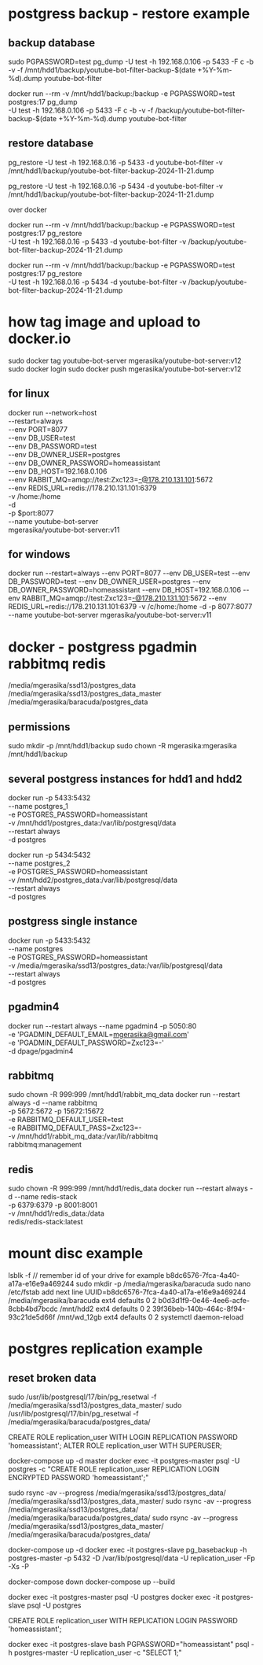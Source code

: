 # postgress backup - restore example
## backup database
sudo PGPASSWORD=test pg_dump -U test -h 192.168.0.106 -p 5433 -F c -b -v -f /mnt/hdd1/backup/youtube-bot-filter-backup-$(date +\%Y-\%m-\%d).dump youtube-bot-filter


docker run --rm -v /mnt/hdd1/backup:/backup -e PGPASSWORD=test postgres:17 pg_dump \
  -U test -h 192.168.0.106 -p 5433 -F c -b -v -f /backup/youtube-bot-filter-backup-$(date +%Y-%m-%d).dump youtube-bot-filter


## restore database
pg_restore -U test -h 192.168.0.16 -p 5433 -d youtube-bot-filter -v /mnt/hdd1/backup/youtube-bot-filter-backup-2024-11-21.dump 

pg_restore -U test -h 192.168.0.16 -p 5434 -d youtube-bot-filter -v /mnt/hdd1/backup/youtube-bot-filter-backup-2024-11-21.dump 

over docker

docker run --rm -v /mnt/hdd1/backup:/backup -e PGPASSWORD=test postgres:17 pg_restore \
  -U test -h 192.168.0.16 -p 5433 -d youtube-bot-filter -v /backup/youtube-bot-filter-backup-2024-11-21.dump


docker run --rm -v /mnt/hdd1/backup:/backup -e PGPASSWORD=test postgres:17 pg_restore \
  -U test -h 192.168.0.16 -p 5434 -d youtube-bot-filter -v /backup/youtube-bot-filter-backup-2024-11-21.dump



# how tag image and upload to docker.io

sudo docker tag youtube-bot-server mgerasika/youtube-bot-server:v12
sudo docker login
sudo docker push mgerasika/youtube-bot-server:v12

## for linux
docker run --network=host \
  --restart=always \
  --env PORT=8077 \
  --env DB_USER=test \
  --env DB_PASSWORD=test \
  --env DB_OWNER_USER=postgres \
  --env DB_OWNER_PASSWORD=homeassistant \
  --env DB_HOST=192.168.0.106 \
  --env RABBIT_MQ=amqp://test:Zxc123=-@178.210.131.101:5672 \
  --env REDIS_URL=redis://178.210.131.101:6379 \
  -v /home:/home \
  -d \
  -p $port:8077 \
  --name youtube-bot-server \
mgerasika/youtube-bot-server:v11

## for windows
docker run --restart=always --env PORT=8077 --env DB_USER=test --env DB_PASSWORD=test --env DB_OWNER_USER=postgres --env DB_OWNER_PASSWORD=homeassistant --env DB_HOST=192.168.0.106 --env RABBIT_MQ=amqp://test:Zxc123=-@178.210.131.101:5672 --env REDIS_URL=redis://178.210.131.101:6379 -v /c/home:/home -d -p 8077:8077 --name youtube-bot-server mgerasika/youtube-bot-server:v11


# docker - postgress pgadmin rabbitmq redis

/media/mgerasika/ssd13/postgres_data
/media/mgerasika/ssd13/postgres_data_master
/media/mgerasika/baracuda/postgres_data

## permissions
sudo mkdir -p /mnt/hdd1/backup
sudo chown -R mgerasika:mgerasika /mnt/hdd1/backup

## several postgress instances for hdd1 and hdd2

docker run -p 5433:5432 \
  --name postgres_1 \
  -e POSTGRES_PASSWORD=homeassistant \
  -v /mnt/hdd1/postgres_data:/var/lib/postgresql/data \
  --restart always \
  -d postgres

docker run -p 5434:5432 \
  --name postgres_2 \
  -e POSTGRES_PASSWORD=homeassistant \
  -v /mnt/hdd2/postgres_data:/var/lib/postgresql/data \
  --restart always \
  -d postgres  

## postgress single instance  

docker run -p 5433:5432 \
  --name postgres \
  -e POSTGRES_PASSWORD=homeassistant \
  -v /media/mgerasika/ssd13/postgres_data:/var/lib/postgresql/data \
  --restart always \
  -d postgres

## pgadmin4
docker run --restart always --name pgadmin4 -p 5050:80 \
    -e 'PGADMIN_DEFAULT_EMAIL=mgerasika@gmail.com' \
    -e 'PGADMIN_DEFAULT_PASSWORD=Zxc123=-' \
    -d dpage/pgadmin4

## rabbitmq
sudo chown -R 999:999 /mnt/hdd1/rabbit_mq_data
docker run  --restart always  -d --name rabbitmq \
  -p 5672:5672 -p 15672:15672 \
  -e RABBITMQ_DEFAULT_USER=test \
  -e RABBITMQ_DEFAULT_PASS=Zxc123=- \
  -v /mnt/hdd1/rabbit_mq_data:/var/lib/rabbitmq \
  rabbitmq:management

## redis
sudo chown -R 999:999 /mnt/hdd1/redis_data
docker run --restart always -d --name redis-stack \
  -p 6379:6379 -p 8001:8001 \
  -v /mnt/hdd1/redis_data:/data \
  redis/redis-stack:latest


# mount disc example
lsblk -f
// remember id of your drive for example b8dc6576-7fca-4a40-a17a-e16e9a469244
sudo mkdir -p /media/mgerasika/baracuda
sudo nano /etc/fstab
add next line
UUID=b8dc6576-7fca-4a40-a17a-e16e9a469244 /media/mgerasika/baracuda ext4 defaults 0 2
b0d3d1f9-0e46-4ee6-acfe-8cbb4bd7bcdc /mnt/hdd2 ext4 defaults 0 2
39f36beb-140b-464c-8f94-93c21de5d66f /mnt/wd_12gb ext4 defaults 0 2
systemctl daemon-reload

# postgres replication example

## reset broken data
sudo /usr/lib/postgresql/17/bin/pg_resetwal -f /media/mgerasika/ssd13/postgres_data_master/
sudo /usr/lib/postgresql/17/bin/pg_resetwal -f  /media/mgerasika/baracuda/postgres_data/

CREATE ROLE replication_user WITH LOGIN REPLICATION PASSWORD 'homeassistant';
ALTER ROLE replication_user WITH SUPERUSER;

docker-compose up -d master
docker exec -it postgres-master psql -U postgres -c "CREATE ROLE replication_user REPLICATION LOGIN ENCRYPTED PASSWORD 'homeassistant';"

sudo rsync -av --progress /media/mgerasika/ssd13/postgres_data/ /media/mgerasika/ssd13/postgres_data_master/
sudo rsync -av --progress /media/mgerasika/ssd13/postgres_data/ /media/mgerasika/baracuda/postgres_data/
sudo rsync -av --progress /media/mgerasika/ssd13/postgres_data_master/ /media/mgerasika/baracuda/postgres_data/

docker-compose up -d
docker exec -it postgres-slave pg_basebackup -h postgres-master -p 5432 -D /var/lib/postgresql/data -U replication_user -Fp -Xs -P

docker-compose down
docker-compose up --build


docker exec -it postgres-master psql -U postgres
docker exec -it postgres-slave psql -U postgres

CREATE ROLE replication_user WITH REPLICATION LOGIN PASSWORD 'homeassistant';

docker exec -it postgres-slave bash
PGPASSWORD="homeassistant" psql -h postgres-master -U replication_user -c "SELECT 1;"

